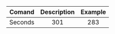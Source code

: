 |            Comand             |           Description         |               Example             |
| :-----: | :-: | :-: |
| Seconds | 301 | 283 |
